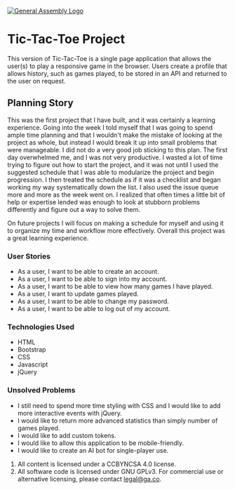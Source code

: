 [![General Assembly Logo](https://camo.githubusercontent.com/1a91b05b8f4d44b5bbfb83abac2b0996d8e26c92/687474703a2f2f692e696d6775722e636f6d2f6b6538555354712e706e67)](https://generalassemb.ly/education/web-development-immersive)
# Tic-Tac-Toe Project

This version of Tic-Tac-Toe is a single page application that allows the user(s)
to play a responsive game in the browser. Users create a profile that allows
history, such as games played, to be stored in an API and returned to the user
on request.

## Planning Story

This was the first project that I have built, and it was certainly a learning
experience. Going into the week I told myself that I was going to spend ample
time planning and that I wouldn't make the mistake of looking at the project
as whole, but instead I would break it up into small problems that were
manageable. I did not do a very good job sticking to this plan. The first day
overwhelmed me, and I was not very productive. I wasted a lot of time trying to
figure out how to start the project, and it was not until I used the suggested
schedule that I was able to modularize the project and begin progression. I
then treated the schedule as if it was a checklist and began working my way
systematically down the list. I also used the issue queue more and more as the
week went on. I realized that often times a little bit of help or expertise
lended was enough to look at stubborn problems differently and figure out a way
to solve them.

On future projects I will focus on making a schedule for myself and using it to
organize my time and workflow more effectively. Overall this project was a great
learning experience.

### User Stories

* As a user, I want to be able to create an account.
* As a user, I want to be able to sign into my account.
* As a user, I want to be able to view how many games I have played.
* As a user, I want to update games played.
* As a user, I want to be able to change my password.
* As a user, I want to be able to log out of my account.

### Technologies Used
* HTML
* Bootstrap
* CSS
* Javascript
* jQuery

### Unsolved Problems
* I still need to spend more time styling with CSS and I would like to add more
  interactive events with jQuery.
* I would like to return more advanced statistics than simply number of games
  played.
* I would like to add custom tokens.
* I would like to allow this application to be mobile-friendly.
* I would like to create an AI bot for single-player use.








1. All content is licensed under a CC­BY­NC­SA 4.0 license.
1. All software code is licensed under GNU GPLv3. For commercial use or
    alternative licensing, please contact legal@ga.co.
